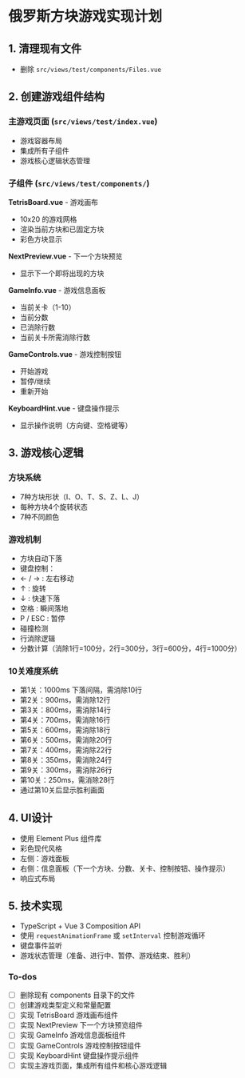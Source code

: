 <!-- a95fa106-9b79-449c-9304-0bc87153444a bc38d0a1-ad9d-43fb-a511-f3b50423e157 -->
# 俄罗斯方块游戏实现计划

## 1. 清理现有文件

- 删除 `src/views/test/components/Files.vue`

## 2. 创建游戏组件结构

### 主游戏页面 (`src/views/test/index.vue`)

- 游戏容器布局
- 集成所有子组件
- 游戏核心逻辑状态管理

### 子组件 (`src/views/test/components/`)

**TetrisBoard.vue** - 游戏画布

- 10x20 的游戏网格
- 渲染当前方块和已固定方块
- 彩色方块显示

**NextPreview.vue** - 下一个方块预览

- 显示下一个即将出现的方块

**GameInfo.vue** - 游戏信息面板

- 当前关卡（1-10）
- 当前分数
- 已消除行数
- 当前关卡所需消除行数

**GameControls.vue** - 游戏控制按钮

- 开始游戏
- 暂停/继续
- 重新开始

**KeyboardHint.vue** - 键盘操作提示

- 显示操作说明（方向键、空格键等）

## 3. 游戏核心逻辑

### 方块系统

- 7种方块形状（I、O、T、S、Z、L、J）
- 每种方块4个旋转状态
- 7种不同颜色

### 游戏机制

- 方块自动下落
- 键盘控制：
- ← / → : 左右移动
- ↑ : 旋转
- ↓ : 快速下落
- 空格 : 瞬间落地
- P / ESC : 暂停
- 碰撞检测
- 行消除逻辑
- 分数计算（消除1行=100分，2行=300分，3行=600分，4行=1000分）

### 10关难度系统

- 第1关：1000ms 下落间隔，需消除10行
- 第2关：900ms，需消除12行
- 第3关：800ms，需消除14行
- 第4关：700ms，需消除16行
- 第5关：600ms，需消除18行
- 第6关：500ms，需消除20行
- 第7关：400ms，需消除22行
- 第8关：350ms，需消除24行
- 第9关：300ms，需消除26行
- 第10关：250ms，需消除28行
- 通过第10关后显示胜利画面

## 4. UI设计

- 使用 Element Plus 组件库
- 彩色现代风格
- 左侧：游戏面板
- 右侧：信息面板（下一个方块、分数、关卡、控制按钮、操作提示）
- 响应式布局

## 5. 技术实现

- TypeScript + Vue 3 Composition API
- 使用 `requestAnimationFrame` 或 `setInterval` 控制游戏循环
- 键盘事件监听
- 游戏状态管理（准备、进行中、暂停、游戏结束、胜利）

### To-dos

- [ ] 删除现有 components 目录下的文件
- [ ] 创建游戏类型定义和常量配置
- [ ] 实现 TetrisBoard 游戏画布组件
- [ ] 实现 NextPreview 下一个方块预览组件
- [ ] 实现 GameInfo 游戏信息面板组件
- [ ] 实现 GameControls 游戏控制按钮组件
- [ ] 实现 KeyboardHint 键盘操作提示组件
- [ ] 实现主游戏页面，集成所有组件和核心游戏逻辑